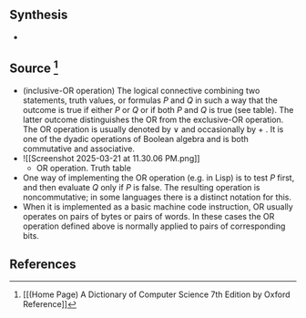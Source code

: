 ## Synthesis
- 
## Source [^1]
- (inclusive-OR operation) The logical connective combining two statements, truth values, or formulas $P$ and $Q$ in such a way that the outcome is true if either $P$ or $Q$ or if both $P$ and $Q$ is true (see table). The latter outcome distinguishes the OR from the exclusive-OR operation. The OR operation is usually denoted by $\lor$ and occasionally by + . It is one of the dyadic operations of Boolean algebra and is both commutative and associative.
- ![[Screenshot 2025-03-21 at 11.30.06 PM.png]]
	- OR operation. Truth table
- One way of implementing the OR operation (e.g. in Lisp) is to test $P$ first, and then evaluate $Q$ only if $P$ is false. The resulting operation is noncommutative; in some languages there is a distinct notation for this.
- When it is implemented as a basic machine code instruction, OR usually operates on pairs of bytes or pairs of words. In these cases the OR operation defined above is normally applied to pairs of corresponding bits.
## References

[^1]: [[(Home Page) A Dictionary of Computer Science 7th Edition by Oxford Reference]]